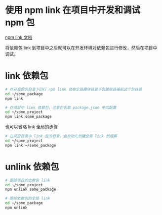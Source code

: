 # 使用 npm link 在项目中开发和调试 npm 包

[npm link 文档](https://docs.npmjs.com/cli/link.html)

将依赖包 link 到项目中之后就可以在开发环境对依赖包进行修改，然后在项目中调试。

# link 依赖包

```bash
# 在开发的包目录下运行 npm link 会在全局模块目录下创建软连接到这个包目录
cd ~/some_package
npm link

# 在项目中 link 依赖包，注意包名取 package.json 中的配置
cd ~/some_project
npm link some_package
```

也可以省略 link 全局的步骤

```bash
# 在项目目录中 link 包的目录，会自动先创建全局 link 然后再
cd ~/some_project
npm link ~/some_package
```

# unlink 依赖包

```bash
# 删除项目的依赖包 link
cd ~/some_project
npm unlink some_package

# 删除依赖包的全局 link
cd ~/some_package
npm unlink
```


